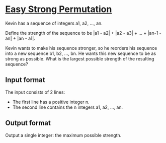 # [Easy Strong Permutation][link]

Kevin has a sequence of integers a1, a2, ..., an.

Define the strength of the sequence to be |a1 - a2| + |a2 - a3| + ... + |an-1 - an| + |an - a1|.

Kevin wants to make his sequence stronger, so he reorders his sequence into a new sequence b1, b2, ..., bn. He wants this new sequence to be as strong as possible. What is the largest possible strength of the resulting sequence?

## Input format

The input consists of 2 lines:

- The first line has a positive integer n.
- The second line contains the n integers a1, a2, ..., an.

## Output format

Output a single integer: the maximum possible strength.

[link]: https://www.hackerearth.com/practice/algorithms/greedy/basics-of-greedy-algorithms/practice-problems/algorithm/easy-strong-permutation/s
